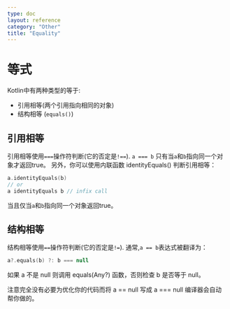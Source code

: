 ```yaml
---
type: doc
layout: reference
category: "Other"
title: "Equality"
---
```


# 等式 

Kotlin中有两种类型的等于:

* 引用相等(两个引用指向相同的对象)
* 结构相等 (`equals()`)

## 引用相等

引用相等使用`===`操作符判断(它的否定是`!==`). `a === b` 只有当`a`和`b`指向同一个对象才返回true。
另外，你可以使用内联函数 identityEquals() 判断引用相等：

``` kotlin
a.identityEquals(b)
// or
a identityEquals b // infix call
```
当且仅当`a`和`b`指向同一个对象返回true。

## 结构相等

结构相等使用`==`操作符判断(它的否定是`!=`). 通常,`a == b`表达式被翻译为：

``` kotlin
a?.equals(b) ?: b === null
```

如果 a 不是 null 则调用 equals(Any?) 函数，否则检查 b 是否等于 null。

注意完全没有必要为优化你的代码而将 a == null 写成 a === null 编译器会自动帮你做的。


